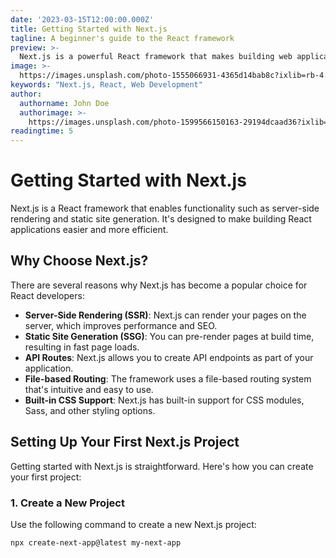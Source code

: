 ```yaml
---
date: '2023-03-15T12:00:00.000Z'
title: Getting Started with Next.js
tagline: A beginner's guide to the React framework
preview: >-
  Next.js is a powerful React framework that makes building web applications easier and more efficient. In this post, we'll explore the basics of Next.js and how to get started with your first project.
image: >-
  https://images.unsplash.com/photo-1555066931-4365d14bab8c?ixlib=rb-4.0.3&ixid=M3wxMjA3fDB8MHxwaG90by1wYWdlfHx8fGVufDB8fHx8fA%3D%3D&auto=format&fit=crop&w=2070&q=80
keywords: "Next.js, React, Web Development"
author:
  authorname: John Doe
  authorimage: >-
    https://images.unsplash.com/photo-1599566150163-29194dcaad36?ixlib=rb-1.2.1&ixid=MnwxMjA3fDB8MHxwaG90by1wYWdlfHx8fGVufDB8fHx8fA%3D%3D&auto=format&fit=crop&w=687&q=80
readingtime: 5
---
```


# Getting Started with Next.js

Next.js is a React framework that enables functionality such as server-side rendering and static site generation. It's designed to make building React applications easier and more efficient.

## Why Choose Next.js?

There are several reasons why Next.js has become a popular choice for React developers:

- **Server-Side Rendering (SSR)**: Next.js can render your pages on the server, which improves performance and SEO.
- **Static Site Generation (SSG)**: You can pre-render pages at build time, resulting in fast page loads.
- **API Routes**: Next.js allows you to create API endpoints as part of your application.
- **File-based Routing**: The framework uses a file-based routing system that's intuitive and easy to use.
- **Built-in CSS Support**: Next.js has built-in support for CSS modules, Sass, and other styling options.

## Setting Up Your First Next.js Project

Getting started with Next.js is straightforward. Here's how you can create your first project:

### 1. Create a New Project

Use the following command to create a new Next.js project:

```bash
npx create-next-app@latest my-next-app
```


